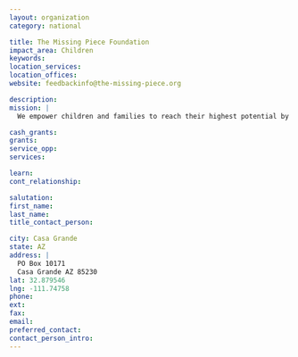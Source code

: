 ```yaml
---
layout: organization
category: national

title: The Missing Piece Foundation
impact_area: Children
keywords: 
location_services: 
location_offices: 
website: feedbackinfo@the-missing-piece.org

description: 
mission: |
  We empower children and families to reach their highest potential by initiating and supporting community based programs that promote the health, welfare and moral of all children and youth.  We do this by conducting extensive research in the heart of America’s communities and finding a need and taking active steps to do our piece to help out.

cash_grants: 
grants: 
service_opp: 
services: 

learn: 
cont_relationship: 

salutation: 
first_name: 
last_name: 
title_contact_person: 

city: Casa Grande
state: AZ
address: |
  PO Box 10171  
  Casa Grande AZ 85230
lat: 32.879546
lng: -111.74758
phone: 
ext: 
fax: 
email: 
preferred_contact: 
contact_person_intro: 
---
```

